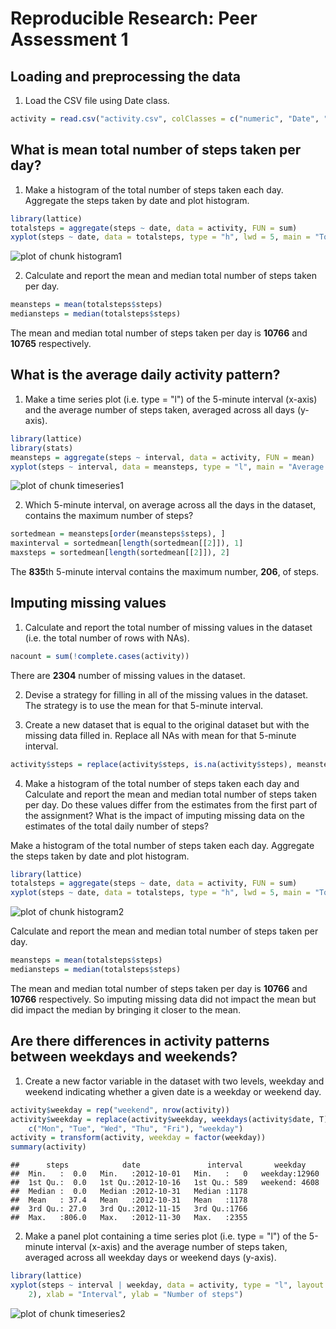 # Reproducible Research: Peer Assessment 1


## Loading and preprocessing the data

1. Load the CSV file using Date class.

  
  ```r
  activity = read.csv("activity.csv", colClasses = c("numeric", "Date", "numeric"))
  ```


## What is mean total number of steps taken per day?

1. Make a histogram of the total number of steps taken each day. 
Aggregate the steps taken by date and plot histogram.
  
  ```r
  library(lattice)
  totalsteps = aggregate(steps ~ date, data = activity, FUN = sum)
  xyplot(steps ~ date, data = totalsteps, type = "h", lwd = 5, main = "Total steps per day")
  ```
  
  ![plot of chunk histogram1](figure/histogram1.png) 


2. Calculate and report the mean and median total number of steps taken per day.
  
  ```r
  meansteps = mean(totalsteps$steps)
  mediansteps = median(totalsteps$steps)
  ```


  The mean and median total number of steps taken per day is **10766** and **10765** respectively.

## What is the average daily activity pattern?

1. Make a time series plot (i.e. type = "l") of the 5-minute interval (x-axis) and the average number of steps taken, averaged across all days (y-axis).
  
  ```r
  library(lattice)
  library(stats)
  meansteps = aggregate(steps ~ interval, data = activity, FUN = mean)
  xyplot(steps ~ interval, data = meansteps, type = "l", main = "Average Steps per 5-minute Interval")
  ```
  
  ![plot of chunk timeseries1](figure/timeseries1.png) 


2. Which 5-minute interval, on average across all the days in the dataset, contains the maximum number of steps?

  
  ```r
  sortedmean = meansteps[order(meansteps$steps), ]
  maxinterval = sortedmean[length(sortedmean[[2]]), 1]
  maxsteps = sortedmean[length(sortedmean[[2]]), 2]
  ```

  
  The **835**th 5-minute interval contains the maximum number, **206**, of steps.

## Imputing missing values

1. Calculate and report the total number of missing values in the dataset (i.e. the total number of rows with NAs).

  
  ```r
  nacount = sum(!complete.cases(activity))
  ```

  There are **2304** number of missing values in the dataset.
  
2. Devise a strategy for filling in all of the missing values in the dataset. The strategy is to use the mean for that 5-minute interval.

3. Create a new dataset that is equal to the original dataset but with the missing data filled in.
  Replace all NAs with mean for that 5-minute interval.
  
  
  ```r
  activity$steps = replace(activity$steps, is.na(activity$steps), meansteps$steps)
  ```

4. Make a histogram of the total number of steps taken each day and Calculate and report the mean and median total number of steps taken per day. Do these values differ from the estimates from the first part of the assignment? What is the impact of imputing missing data on the estimates of the total daily number of steps?

  Make a histogram of the total number of steps taken each day. 
  Aggregate the steps taken by date and plot histogram.
  
  ```r
  library(lattice)
  totalsteps = aggregate(steps ~ date, data = activity, FUN = sum)
  xyplot(steps ~ date, data = totalsteps, type = "h", lwd = 5, main = "Total steps per day")
  ```
  
  ![plot of chunk histogram2](figure/histogram2.png) 


  Calculate and report the mean and median total number of steps taken per day.
  
  ```r
  meansteps = mean(totalsteps$steps)
  mediansteps = median(totalsteps$steps)
  ```


  The mean and median total number of steps taken per day is **10766** and **10766** respectively. So imputing missing data did not impact the mean but did impact the median by bringing it closer to the mean.


## Are there differences in activity patterns between weekdays and weekends?

1. Create a new factor variable in the dataset with two levels, weekday and weekend indicating whether a given date is a weekday or weekend day.

  
  ```r
  activity$weekday = rep("weekend", nrow(activity))
  activity$weekday = replace(activity$weekday, weekdays(activity$date, T) %in% 
      c("Mon", "Tue", "Wed", "Thu", "Fri"), "weekday")
  activity = transform(activity, weekday = factor(weekday))
  summary(activity)
  ```
  
  ```
  ##      steps            date               interval       weekday     
  ##  Min.   :  0.0   Min.   :2012-10-01   Min.   :   0   weekday:12960  
  ##  1st Qu.:  0.0   1st Qu.:2012-10-16   1st Qu.: 589   weekend: 4608  
  ##  Median :  0.0   Median :2012-10-31   Median :1178                  
  ##  Mean   : 37.4   Mean   :2012-10-31   Mean   :1178                  
  ##  3rd Qu.: 27.0   3rd Qu.:2012-11-15   3rd Qu.:1766                  
  ##  Max.   :806.0   Max.   :2012-11-30   Max.   :2355
  ```

2. Make a panel plot containing a time series plot (i.e. type = "l") of the 5-minute interval (x-axis) and the average number of steps taken, averaged across all weekday days or weekend days (y-axis). 

  
  ```r
  library(lattice)
  xyplot(steps ~ interval | weekday, data = activity, type = "l", layout = c(1, 
      2), xlab = "Interval", ylab = "Number of steps")
  ```
  
  ![plot of chunk timeseries2](figure/timeseries2.png) 

